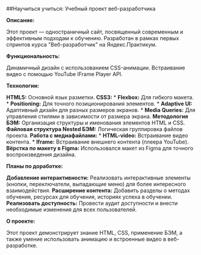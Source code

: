 ##Научиться учиться: Учебный проект веб-разработчика

**Описание:**

Этот проект — одностраничный сайт, посвященный современным и эффективным подходам к обучению. Разработан в рамках первых спринтов курса "Веб-разработчик" на Яндекс.Практикум.

**Функциональность:**

Динамичный дизайн с использованием CSS-анимации.
Встраивание видео с помощью YouTube IFrame Player API.

**Технологии:**

**HTML5:** Основной язык разметки.
**CSS3:**
    * **Flexbox:** Для гибкого макета.
    * **Positioning:** Для точного позиционирования элементов.
    * **Adaptive UI:** Адаптивный дизайн для разных размеров экранов.
    * **Media Queries:** Для управления стилями в зависимости от размера экрана.
**Методология БЭМ:**  Организация структуры и именования элементов HTML и CSS.
**Файловая структура Nested БЭМ:** Логическая группировка файлов проекта.
**Работа с медиафайлами:**
    * **HTML-video:** Встраивание видео контента.
    * **Iframe:** Встраивание внешнего контента (плеера YouTube).
**Вёрстка по макету в Figma:**  Использовался макет из Figma для точного воспроизведения дизайна.

**Планы по доработке:**

**Добавление интерактивности:** Реализовать интерактивные элементы (кнопки, переключатели, выпадающие меню) для более интересного взаимодействия.
**Расширение контента:** Добавить разделы о методах обучения, ресурсах для обучения, историях успеха в обучении.
**Реализовать доступность:**  Провести аудит доступности и внести необходимые изменения для всех пользователей.

**О проекте:**

Этот проект демонстрирует знание HTML, CSS, применение БЭМ, а также умение использовать анимацию и встроенные видео в веб-разработке.
